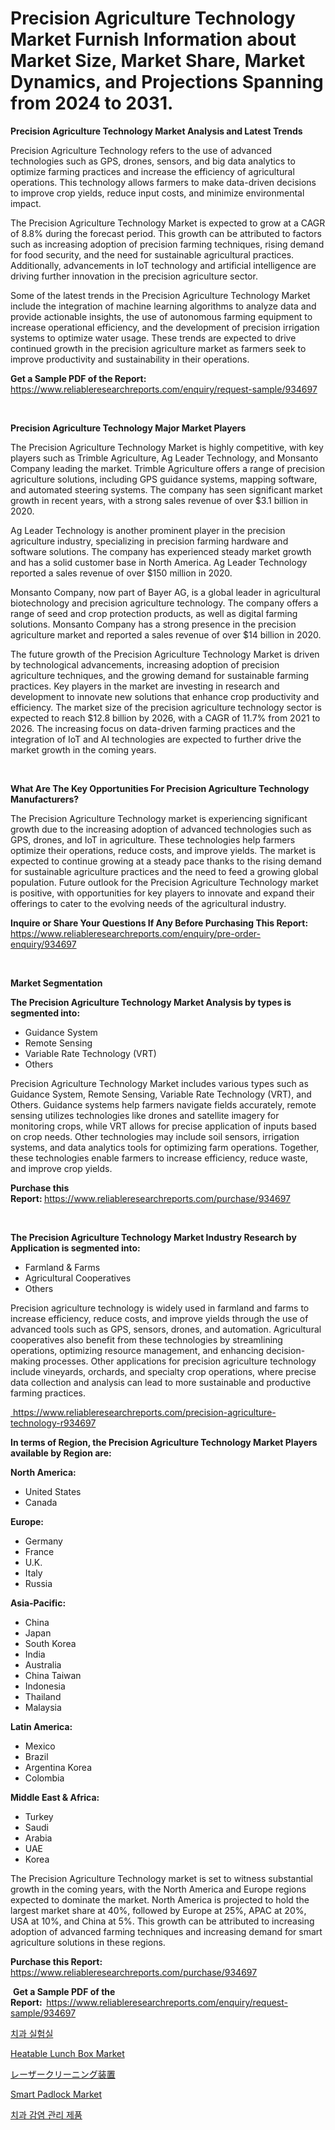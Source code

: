 <p><h1>Precision Agriculture Technology Market Furnish Information about Market Size, Market Share, Market Dynamics, and Projections Spanning from 2024 to 2031.</h1></p><p><strong>Precision Agriculture Technology Market Analysis and Latest Trends</strong></p>
<p><p>Precision Agriculture Technology refers to the use of advanced technologies such as GPS, drones, sensors, and big data analytics to optimize farming practices and increase the efficiency of agricultural operations. This technology allows farmers to make data-driven decisions to improve crop yields, reduce input costs, and minimize environmental impact.</p><p>The Precision Agriculture Technology Market is expected to grow at a CAGR of 8.8% during the forecast period. This growth can be attributed to factors such as increasing adoption of precision farming techniques, rising demand for food security, and the need for sustainable agricultural practices. Additionally, advancements in IoT technology and artificial intelligence are driving further innovation in the precision agriculture sector.</p><p>Some of the latest trends in the Precision Agriculture Technology Market include the integration of machine learning algorithms to analyze data and provide actionable insights, the use of autonomous farming equipment to increase operational efficiency, and the development of precision irrigation systems to optimize water usage. These trends are expected to drive continued growth in the precision agriculture market as farmers seek to improve productivity and sustainability in their operations.</p></p>
<p><strong>Get a Sample PDF of the Report:&nbsp;</strong> <a href="https://www.reliableresearchreports.com/enquiry/request-sample/934697">https://www.reliableresearchreports.com/enquiry/request-sample/934697</a></p>
<p>&nbsp;</p>
<p><strong>Precision Agriculture Technology Major Market Players</strong></p>
<p><p>The Precision Agriculture Technology Market is highly competitive, with key players such as Trimble Agriculture, Ag Leader Technology, and Monsanto Company leading the market. Trimble Agriculture offers a range of precision agriculture solutions, including GPS guidance systems, mapping software, and automated steering systems. The company has seen significant market growth in recent years, with a strong sales revenue of over $3.1 billion in 2020.</p><p>Ag Leader Technology is another prominent player in the precision agriculture industry, specializing in precision farming hardware and software solutions. The company has experienced steady market growth and has a solid customer base in North America. Ag Leader Technology reported a sales revenue of over $150 million in 2020.</p><p>Monsanto Company, now part of Bayer AG, is a global leader in agricultural biotechnology and precision agriculture technology. The company offers a range of seed and crop protection products, as well as digital farming solutions. Monsanto Company has a strong presence in the precision agriculture market and reported a sales revenue of over $14 billion in 2020.</p><p>The future growth of the Precision Agriculture Technology Market is driven by technological advancements, increasing adoption of precision agriculture techniques, and the growing demand for sustainable farming practices. Key players in the market are investing in research and development to innovate new solutions that enhance crop productivity and efficiency. The market size of the precision agriculture technology sector is expected to reach $12.8 billion by 2026, with a CAGR of 11.7% from 2021 to 2026. The increasing focus on data-driven farming practices and the integration of IoT and AI technologies are expected to further drive the market growth in the coming years.</p></p>
<p>&nbsp;</p>
<p><strong>What Are The Key Opportunities For Precision Agriculture Technology Manufacturers?</strong></p>
<p><p>The Precision Agriculture Technology market is experiencing significant growth due to the increasing adoption of advanced technologies such as GPS, drones, and IoT in agriculture. These technologies help farmers optimize their operations, reduce costs, and improve yields. The market is expected to continue growing at a steady pace thanks to the rising demand for sustainable agriculture practices and the need to feed a growing global population. Future outlook for the Precision Agriculture Technology market is positive, with opportunities for key players to innovate and expand their offerings to cater to the evolving needs of the agricultural industry.</p></p>
<p><strong>Inquire or Share Your Questions If Any Before Purchasing This Report:</strong> <a href="https://www.reliableresearchreports.com/enquiry/pre-order-enquiry/934697">https://www.reliableresearchreports.com/enquiry/pre-order-enquiry/934697</a></p>
<p>&nbsp;</p>
<p><strong>Market Segmentation</strong></p>
<p><strong>The Precision Agriculture Technology Market Analysis by types is segmented into:</strong></p>
<p><ul><li>Guidance System</li><li>Remote Sensing</li><li>Variable Rate Technology (VRT)</li><li>Others</li></ul></p>
<p><p>Precision Agriculture Technology Market includes various types such as Guidance System, Remote Sensing, Variable Rate Technology (VRT), and Others. Guidance systems help farmers navigate fields accurately, remote sensing utilizes technologies like drones and satellite imagery for monitoring crops, while VRT allows for precise application of inputs based on crop needs. Other technologies may include soil sensors, irrigation systems, and data analytics tools for optimizing farm operations. Together, these technologies enable farmers to increase efficiency, reduce waste, and improve crop yields.</p></p>
<p><strong>Purchase this Report:&nbsp;</strong><a href="https://www.reliableresearchreports.com/purchase/934697">https://www.reliableresearchreports.com/purchase/934697</a></p>
<p>&nbsp;</p>
<p><strong>The Precision Agriculture Technology Market Industry Research by Application is segmented into:</strong></p>
<p><ul><li>Farmland & Farms</li><li>Agricultural Cooperatives</li><li>Others</li></ul></p>
<p><p>Precision agriculture technology is widely used in farmland and farms to increase efficiency, reduce costs, and improve yields through the use of advanced tools such as GPS, sensors, drones, and automation. Agricultural cooperatives also benefit from these technologies by streamlining operations, optimizing resource management, and enhancing decision-making processes. Other applications for precision agriculture technology include vineyards, orchards, and specialty crop operations, where precise data collection and analysis can lead to more sustainable and productive farming practices.</p></p>
<p><a href="https://www.reliableresearchreports.com/precision-agriculture-technology-r934697">&nbsp;https://www.reliableresearchreports.com/precision-agriculture-technology-r934697</a></p>
<p><strong>In terms of Region, the Precision Agriculture Technology Market Players available by Region are:</strong></p>
<p>
    <p> <strong> North America: </strong>
        <ul>
            <li>United States</li>
            <li>Canada</li>
        </ul>
        </p> 
    <p> <strong> Europe: </strong>
        <ul>
            <li>Germany</li>
            <li>France</li>
            <li>U.K.</li>
            <li>Italy</li>
            <li>Russia</li>
        </ul>
        </p> 
    <p> <strong> Asia-Pacific: </strong>
        <ul>
            <li>China</li>
            <li>Japan</li>
            <li>South Korea</li>
            <li>India</li>
            <li>Australia</li>
            <li>China Taiwan</li>
            <li>Indonesia</li>
            <li>Thailand</li>
            <li>Malaysia</li>
        </ul>
        </p> 
    <p> <strong> Latin America: </strong>
        <ul>
            <li>Mexico</li>
            <li>Brazil</li>
            <li>Argentina Korea</li>
            <li>Colombia</li>
        </ul>
        </p> 
    <p> <strong> Middle East & Africa: </strong>
        <ul>
            <li>Turkey</li>
            <li>Saudi</li>
            <li>Arabia</li>
            <li>UAE</li>
            <li>Korea</li>
        </ul>
    </p>
    </p>
<p><p>The Precision Agriculture Technology market is set to witness substantial growth in the coming years, with the North America and Europe regions expected to dominate the market. North America is projected to hold the largest market share at 40%, followed by Europe at 25%, APAC at 20%, USA at 10%, and China at 5%. This growth can be attributed to increasing adoption of advanced farming techniques and increasing demand for smart agriculture solutions in these regions.</p></p>
<p><strong>Purchase this Report: </strong><a href="https://www.reliableresearchreports.com/purchase/934697">https://www.reliableresearchreports.com/purchase/934697</a></p>
<p>&nbsp;<strong>Get a Sample PDF of the Report:&nbsp;&nbsp;</strong><a href="https://www.reliableresearchreports.com/enquiry/request-sample/934697">https://www.reliableresearchreports.com/enquiry/request-sample/934697</a></p>
<p><strong></strong></p>
<p><p><a href="https://github.com/RichardLueilwitz787/Market-Research-Report-List-1/blob/main/752533152923.md">치과 실험실</a></p><p><a href="https://www.linkedin.com/pulse/heatable-lunch-box-market-trends-analysis-forecasted-sgryc">Heatable Lunch Box Market</a></p><p><a href="https://github.com/hwbcz413288296/Market-Research-Report-List-2/blob/main/390907855132.md">レーザークリーニング装置</a></p><p><a href="https://www.linkedin.com/pulse/smart-padlock-market-outlook-industry-overview-forecast-obo8c">Smart Padlock Market</a></p><p><a href="https://github.com/fredrickeglers/Market-Research-Report-List-2/blob/main/338803552922.md">치과 감염 관리 제품</a></p></p>